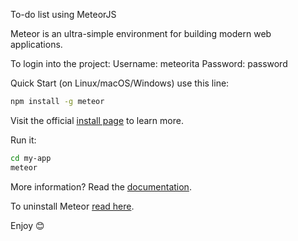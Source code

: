 To-do list using MeteorJS 

Meteor is an ultra-simple environment for building modern web applications.

To login into the project:
  Username: meteorita
  Password: password
  
Quick Start (on Linux/macOS/Windows) use this line:

```bash
npm install -g meteor
```

Visit the official [install page](https://www.meteor.com/developers/install) to learn more.

Run it:

```bash
cd my-app
meteor
```
  
More information? Read the [documentation](https://docs.meteor.com/).

To uninstall Meteor [read here](https://docs.meteor.com/install.html#uninstall).

Enjoy 😊

